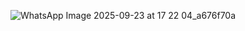![WhatsApp Image 2025-09-23 at 17 22 04_a676f70a](https://github.com/user-attachments/assets/a50e2b4b-4541-4240-8afd-ffd9933f3514)
